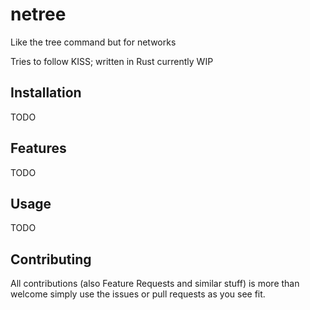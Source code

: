 # netree
Like the tree command but for networks

Tries to follow KISS; written in Rust currently WIP

## Installation
TODO

## Features
TODO

## Usage
TODO

## Contributing
All contributions (also Feature Requests and similar stuff) is more than welcome
simply use the issues or pull requests as you see fit.
